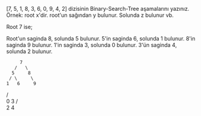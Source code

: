 [7, 5, 1, 8, 3, 6, 0, 9, 4, 2] dizisinin Binary-Search-Tree aşamalarını yazınız.
Örnek: root x'dir. root'un sağından y bulunur. Solunda z bulunur vb.

Root 7 ise;

Root'un saginda 8, solunda 5 bulunur.
5'in saginda 6, solunda 1 bulunur.
8'in saginda 9 bulunur.
1'in saginda 3, solunda 0 bulunur.
3'ün saginda 4, solunda 2 bulunur.


         7
       /   \
      5     8
     / \     \
    1   6     9
   / \
  0   3
     / \
    2   4
